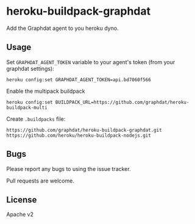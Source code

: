 # heroku-buildpack-graphdat

Add the Graphdat agent to you heroku dyno.

## Usage

Set `GRAPHDAT_AGENT_TOKEN` variable to your agent's token (from your graphdat settings):

    heroku config:set GRAPHDAT_AGENT_TOKEN=api.bd7060f566

Enable the multipack buildpack

    heroku config:set BUILDPACK_URL=https://github.com/graphdat/heroku-buildpack-multi

Create `.buildpacks` file:

    https://github.com/graphdat/heroku-buildpack-graphdat.git
    https://github.com/heroku/heroku-buildpack-nodejs.git

## Bugs

Please report any bugs to using the issue tracker.

Pull requests are welcome.

## License

Apache v2
